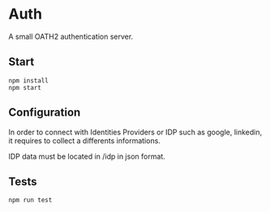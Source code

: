 # Auth

A small OATH2 authentication server.

## Start

    npm install
    npm start

## Configuration

In order to connect with Identities Providers or IDP such as google, linkedin, it requires to collect a differents informations. 

IDP data must be located in /idp in json format.

## Tests

    npm run test
